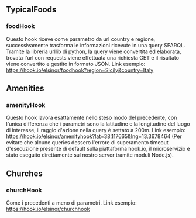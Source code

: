 ## TypicalFoods
### foodHook
Questo hook riceve come parametro da url country e regione, successivamente trasforma le informazioni ricevute in una query SPARQL. Tramite la libreria urllib di python, la query viene convertita ed elaborata, trovata l'url con requests viene effettuata una richiesta GET e il risultato viene convertito e gestito in formato JSON. 
Link esempio: https://hook.io/elsinor/foodhook?region=Sicily&country=Italy

## Amenities
### amenityHook
Questo hook lavora esattamente nello steso modo del precedente, con l'unica differenza che i parametri sono la latitudine e la longitudine del luogo di interesse, il raggio d'azione nella query è settato a 200m.
Link esempio: https://hook.io/elsinor/amenityhook?lat=38.117665&lng=13.3678464
(Per evitare che alcune queries dessero l'errore di superamento timeout d'esecuzione presente di default sulla piattaforma hook.io, il microservizio è stato eseguito direttamente sul nostro server tramite moduli Node.js).

## Churches
### churchHook
Come i precedenti a meno di parametri. 
Link esempio: https://hook.io/elsinor/churchhook
